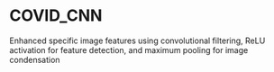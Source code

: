 # COVID_CNN
Enhanced specific image features using convolutional filtering, ReLU activation for feature detection, and maximum pooling for image condensation
